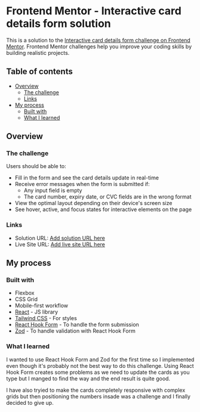# Frontend Mentor - Interactive card details form solution

This is a solution to the [Interactive card details form challenge on Frontend Mentor](https://www.frontendmentor.io/challenges/interactive-card-details-form-XpS8cKZDWw). Frontend Mentor challenges help you improve your coding skills by building realistic projects.

## Table of contents

-  [Overview](#overview)
   -  [The challenge](#the-challenge)
   -  [Links](#links)
-  [My process](#my-process)
   -  [Built with](#built-with)
   -  [What I learned](#what-i-learned)

## Overview

### The challenge

Users should be able to:

-  Fill in the form and see the card details update in real-time
-  Receive error messages when the form is submitted if:
   -  Any input field is empty
   -  The card number, expiry date, or CVC fields are in the wrong format
-  View the optimal layout depending on their device's screen size
-  See hover, active, and focus states for interactive elements on the page

### Links

-  Solution URL: [Add solution URL here](https://your-solution-url.com)
-  Live Site URL: [Add live site URL here](https://your-live-site-url.com)

## My process

### Built with

-  Flexbox
-  CSS Grid
-  Mobile-first workflow
-  [React](https://reactjs.org/) - JS library
-  [Tailwind CSS](https://tailwindcss.com/) - For styles
-  [React Hook Form](https://react-hook-form.com/) - To handle the form submission
-  [Zod](https://zod.dev/) - To handle validation with React Hook Form

### What I learned

I wanted to use React Hook Form and Zod for the first time so I implemented even though it's probably not the best way to do this challenge.
Using React Hook Form creates some problems as we need to update the cards as you type but I manged to find the way and the end result is quite good.

I have also tryied to make the cards completely responsive with complex grids but then positioning the numbers insade was a challenge and I finally decided to give up.
